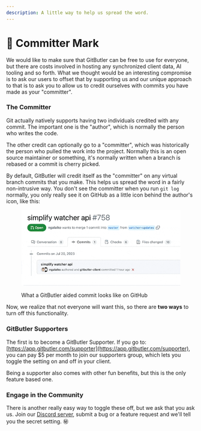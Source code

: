 ```yaml
---
description: A little way to help us spread the word.
---
```


# 💄 Committer Mark

We would like to make sure that GitButler can be free to use for everyone, but there are costs involved in hosting any synchronized client data, AI tooling and so forth. What we thought would be an interesting compromise is to ask our users to offset that by supporting us and our unique approach to that is to ask you to allow us to credit ourselves with commits you have made as your "committer".

### The Committer

Git actually natively supports having two individuals credited with any commit. The important one is the "author", which is normally the person who writes the code.

The other credit can optionally go to a "committer", which was historically the person who pulled the work into the project. Normally this is an open source maintainer or something, it's normally written when a branch is rebased or a commit is cherry picked.

By default, GitButler will credit itself as the "committer" on any virtual branch commits that you make. This helps us spread the word in a fairly non-intrusive way. You don't see the committer when you run `git log` normally, you only really see it on GitHub as a little icon behind the author's icon, like this:

<figure><img src="../../../.gitbook/assets/CleanShot 2023-07-20 at 10.22.26.gif" alt=""><figcaption><p>What a GitButler aided commit looks like on GitHub</p></figcaption></figure>

Now, we realize that not everyone will want this, so there are **two ways** to turn off this functionality.

### GitButler Supporters

The first is to become a GitButler Supporter. If you go to: [https://app.gitbutler.com/supporter](https://app.gitbutler.com/supporter), you can pay $5 per month to join our supporters group, which lets you toggle the setting on and off in your client.

Being a supporter also comes with other fun benefits, but this is the only feature based one.

### Engage in the Community

There is another really easy way to toggle these off, but we ask that you ask us. Join our [Discord server](https://discord.com/invite/MmFkmaJ42D), submit a bug or a feature request and we'll tell you the secret setting. :secret:
